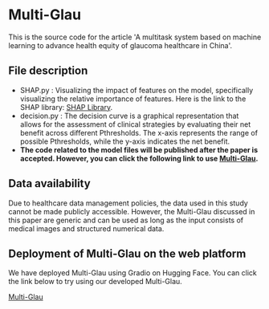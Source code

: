 # Multi-Glau
This is the source code for the article 'A multitask system based on machine learning to advance health equity of glaucoma healthcare in China'.
## File description
* SHAP.py : Visualizing the impact of features on the model, specifically visualizing the relative importance of features. Here is the link to the SHAP library: [SHAP Library](https://shap.readthedocs.io/en/latest/index.html#).
* decision.py : The decision curve is a graphical representation that allows for the assessment of clinical strategies by evaluating their net benefit across different Pthresholds. The x-axis represents the range of possible Pthresholds, while the y-axis indicates the net benefit.
* **The code related to the model files will be published after the paper is accepted. However, you can click the following link to use [Multi-Glau](https://huggingface.co/spaces/Aohanah/Window).**
## Data availability
Due to healthcare data management policies, the data used in this study cannot be made publicly accessible. However, the Multi-Glau discussed in this paper are generic and can be used as long as the input consists of medical images and structured numerical data.
## Deployment of Multi-Glau on the web platform
We have deployed Multi-Glau using Gradio on Hugging Face. You can click the link below to try using our developed Multi-Glau.  

[Multi-Glau](https://huggingface.co/spaces/Aohanah/Window)


